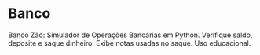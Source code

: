# Banco
Banco Zão: Simulador de Operações Bancárias em Python. Verifique saldo, deposite e saque dinheiro. Exibe notas usadas no saque. Uso educacional.
